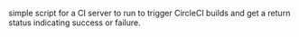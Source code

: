 simple script for a CI server to run to trigger CircleCI builds and get a return
status indicating success or failure.
